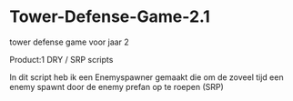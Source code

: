 # Tower-Defense-Game-2.1
 tower defense game voor jaar 2 


Product:1 DRY / SRP scripts 


In dit script heb ik een Enemyspawner gemaakt die om de zoveel tijd een enemy spawnt door de enemy prefan op te roepen (SRP) 
